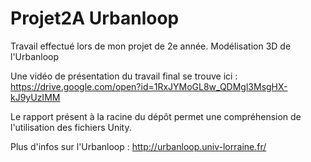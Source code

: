 # Projet2A Urbanloop
Travail effectué lors de mon projet de 2e année. Modélisation 3D de l'Urbanloop

Une vidéo de présentation du travail final se trouve ici : https://drive.google.com/open?id=1RxJYMoGL8w_QDMgl3MsgHX-kJ9yUzIMM

Le rapport présent à la racine du dépôt permet une compréhension de l'utilisation des fichiers Unity.

Plus d'infos sur l'Urbanloop : http://urbanloop.univ-lorraine.fr/
